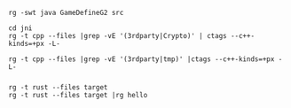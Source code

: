 
    rg -swt java GameDefineG2 src

    cd jni
    rg -t cpp --files |grep -vE '(3rdparty|Crypto)' | ctags --c++-kinds=+px -L-

    rg -t cpp --files |grep -vE '(3rdparty|tmp)' |ctags --c++-kinds=+px -L-

###

    rg -t rust --files target
    rg -t rust --files target |rg hello

